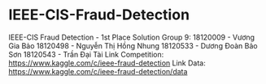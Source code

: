 # IEEE-CIS-Fraud-Detection
IEEE-CIS Fraud Detection - 1st Place Solution
Group 9:
18120009 - Vương Gia Bảo
18120498 - Nguyễn Thị Hồng Nhung
18120533 - Dương Đoàn Bảo Sơn
18120543 - Trần Đại Tài
Link Competition: https://www.kaggle.com/c/ieee-fraud-detection
Link Data: https://www.kaggle.com/c/ieee-fraud-detection/data
